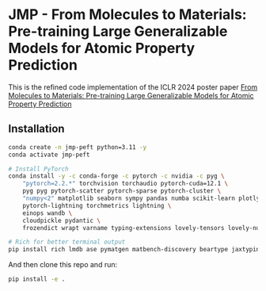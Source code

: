 # JMP - From Molecules to Materials: Pre-training Large Generalizable Models for Atomic Property Prediction

This is the refined code implementation of the ICLR 2024 poster paper [From Molecules to Materials: Pre-training Large Generalizable Models for Atomic Property Prediction](https://openreview.net/forum?id=PfPnugdxup)

## Installation

```bash
conda create -n jmp-peft python=3.11 -y
conda activate jmp-peft

# Install PyTorch
conda install -y -c conda-forge -c pytorch -c nvidia -c pyg \
    "pytorch=2.2.*" torchvision torchaudio pytorch-cuda=12.1 \
    pyg pyg pytorch-scatter pytorch-sparse pytorch-cluster \
    "numpy<2" matplotlib seaborn sympy pandas numba scikit-learn plotly nbformat ipykernel ipywidgets tqdm pyyaml networkx \
    pytorch-lightning torchmetrics lightning \
    einops wandb \
    cloudpickle pydantic \
    frozendict wrapt varname typing-extensions lovely-tensors lovely-numpy requests pytest nbval

# Rich for better terminal output
pip install rich lmdb ase pymatgen matbench-discovery beartype jaxtyping e3nn
```

And then clone this repo and run:

```bash
pip install -e .
```